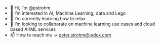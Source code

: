 - 👋 Hi, I’m @pstrohm
- 👀 I’m interested in AI, Machine Learning, data and Lego
- 🌱 I’m currently learning how to relax
- 💞️ I’m looking to collaborate on machine learning use cases and cloud based AI/ML services
- 📫 How to reach me -> peter.strohm@jedox.com

<!---
pstrohm/pstrohm is a ✨ special ✨ repository because its `README.md` (this file) appears on your GitHub profile.
You can click the Preview link to take a look at your changes.
--->
